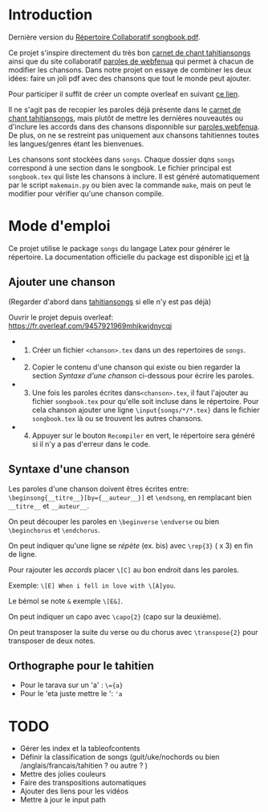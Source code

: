 # Introduction

Dernière version du [Répertoire Collaboratif songbook.pdf](songbook.pdf).

Ce projet s'inspire directement du très bon [carnet de chant tahitiansongs](http://tahitiansongs.fr/wp-content/uploads/2011/11/carnet_de_chants2.pdf) ainsi que du site collaboratif [paroles de webfenua](http://paroles.webfenua.com/list.php) qui permet à chacun de modifier les chansons. Dans notre projet on essaye de combiner les deux idées: faire un joli pdf avec des chansons que tout le monde peut ajouter.

Pour participer il suffit de créer un compte overleaf en suivant [ce lien](https://fr.overleaf.com/9457921969mhjkwjdnycqj).

Il ne s'agit pas de recopier les paroles déjà présente dans le [carnet de chant tahitiansongs](http://tahitiansongs.fr/wp-content/uploads/2011/11/carnet_de_chants2.pdf), mais plutôt de mettre les dernières nouveautés ou d'inclure les accords dans des chansons disponnible sur [paroles.webfenua](http://paroles.webfenua.com/list.php). De plus, on ne se restreint pas uniquement aux chansons tahitiennes toutes les langues/genres étant les bienvenues.

Les chansons sont stockées dans `songs`. Chaque dossier dqns `songs` correspond à une section dans le songbook.
Le fichier principal est `songbook.tex` qui liste les chansons à inclure. Il est généré automatiquement par le script `makemain.py` ou bien avec la commande `make`, mais on peut le modifier pour vérifier qu'une chanson compile.

# Mode d'emploi

Ce projet utilise le package `songs` du langage Latex pour générer le répertoire.
La documentation officielle du package est disponible [ici](http://mirrors.standaloneinstaller.com/ctan/macros/latex/contrib/songs/songs.pdf) et [là](http://songs.sourceforge.net/songsdoc/songs.html)

## Ajouter une chanson

(Regarder d'abord dans [tahitiansongs](http://tahitiansongs.fr/wp-content/uploads/2011/11/carnet_de_chants2.pdf) si elle n'y est pas déjà) 

Ouvrir le projet depuis overleaf: https://fr.overleaf.com/9457921969mhjkwjdnycqj

* 1) Créer un fichier `<chanson>.tex` dans un des repertoires de `songs`.
* 2) Copier le contenu d'une chanson qui existe ou bien regarder la section *Syntaxe d'une chanson* ci-dessous pour écrire les paroles.
* 3) Une fois les paroles écrites dans`<chanson>.tex`, il faut l'ajouter au fichier `songbook.tex` pour qu'elle soit incluse dans le répertoire. Pour cela chanson ajouter une ligne `\input{songs/*/*.tex}` dans le fichier `songbook.tex` là ou se trouvent les autres chansons. 
* 4) Appuyer sur le bouton `Recompiler` en vert, le répertoire sera généré si il n'y a pas d'erreur dans le code.

## Syntaxe d'une chanson

Les paroles d'une chanson doivent êtres écrites entre: `\beginsong{__titre__}[by={__auteur__}]` et `\endsong`, en remplacant bien `__titre__` et `__auteur__`.

On peut découper les paroles en `\beginverse` `\endverse` ou bien `\beginchorus` et `\endchorus`.

On peut indiquer qu'une ligne se *répète* (ex. bis) avec `\rep{3}` ( x 3) en fin de ligne.

Pour rajouter les *accords*  placer `\[C]` au bon endroit dans les paroles.

Exemple: `\[E] When i fell in love with \[A]you`.

Le bémol se note `&` exemple `\[E&]`.

On peut indiquer un capo avec `\capo{2}` (capo sur la deuxième).

On peut transposer la suite du verse ou du chorus avec `\transpose{2}` pour transposer de deux notes.

## Orthographe pour le tahitien

* Pour le tarava sur un 'a' : `\={a}`
* Pour le 'eta juste mettre le ': `'a`

# TODO
* Gérer les index et la tableofcontents
* Définir la classification de songs (guit/uke/nochords ou bien /anglais/francais/tahitien ? ou autre ? )
* Mettre des jolies couleurs
* Faire des transpositions automatiques
* Ajouter des liens pour les vidéos
* Mettre à jour le input path

